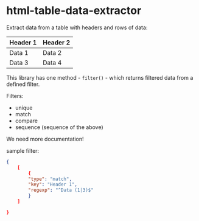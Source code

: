 # html-table-data-extractor

Extract data from a table with headers and rows of data:

| Header 1 | Header 2 |
| -------- | -------- |
| Data 1   | Data 2   |
| Data 3   | Data 4   |

This library has one method - `filter()` - which returns filtered data from a defined filter.

Filters:

- unique
- match
- compare
- sequence (sequence of the above)

We need more documentation!

sample filter:

```JSON
{
	[
		{
		"type": "match",
		"key": "Header 1",
		"regexp": "^Data (1|3)$"
		}
	]

}
```
